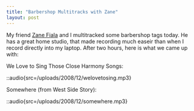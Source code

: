 ```yaml
---
title: "Barbershop Multitracks with Zane"
layout: post
---
```


My friend [Zane Fiala](http://www.zaynardstudios.com/Welcome.html) and I multitracked some barbershop tags today. He has a great home studio, that made recording much easeir than when I record directly into my laptop. After two hours, here is what we came up with:

We Love to Sing Those Close Harmony Songs:

::audio{src=/uploads/2008/12/welovetosing.mp3}

Somewhere (from West Side Story):

::audio{src=/uploads/2008/12/somewhere.mp3}
